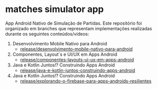 # matches simulator app

App Android Nativo de Simulação de Partidas. Este repositório foi organizado em branches que representam implementações realizadas durante os seguintes conteúdos/vídeos:

1. Desenvolvimento Mobile Nativo para Android
      - [release/desenvolvimento-mobile-nativo-para-android](https://github.com/LeilaMBB/matches-simulator-app/tree/release/desenvolvimento-mobile-nativo-para-android)
2. Componentes, Layout´s e UI/UX em Apps Android
      - [release/componentes-layouts-ui-ux-em-apps-android](https://github.com/LeilaMBB/matches-simulator-app/tree/release/desenvolvimento-mobile-nativo-para-android)
3. Java e Kotlin Juntos!? Construindo Apps Android
      - [release/java-e-kotlin-juntos-construindo-apps-android](https://github.com/LeilaMBB/matches-simulator-app/tree/release/java-e-kotlin-juntos-construindo-apps-android) 
4. Java e Kotlin Juntos!? Construindo Apps Android
      - [release/explorando-o-firebase-para-apps-androids-resilientes](https://github.com/LeilaMBB/matches-simulator-app/tree/release/explorando-o-firebase-para-apps-androids-resilientes) 

